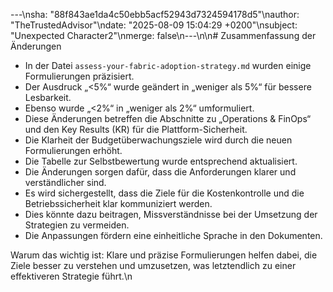 ---\nsha: "88f843ae1da4c50ebb5acf52943d7324594178d5"\nauthor: "TheTrustedAdvisor"\ndate: "2025-08-09 15:04:29 +0200"\nsubject: "Unexpected Character2"\nmerge: false\n---\n\n# Zusammenfassung der Änderungen

- In der Datei `assess-your-fabric-adoption-strategy.md` wurden einige Formulierungen präzisiert.
- Der Ausdruck „<5%“ wurde geändert in „weniger als 5%“ für bessere Lesbarkeit.
- Ebenso wurde „<2%“ in „weniger als 2%“ umformuliert.
- Diese Änderungen betreffen die Abschnitte zu „Operations & FinOps“ und den Key Results (KR) für die Plattform-Sicherheit.
- Die Klarheit der Budgetüberwachungsziele wird durch die neuen Formulierungen erhöht.
- Die Tabelle zur Selbstbewertung wurde entsprechend aktualisiert.
- Die Änderungen sorgen dafür, dass die Anforderungen klarer und verständlicher sind.
- Es wird sichergestellt, dass die Ziele für die Kostenkontrolle und die Betriebssicherheit klar kommuniziert werden.
- Dies könnte dazu beitragen, Missverständnisse bei der Umsetzung der Strategien zu vermeiden.
- Die Anpassungen fördern eine einheitliche Sprache in den Dokumenten.

Warum das wichtig ist: Klare und präzise Formulierungen helfen dabei, die Ziele besser zu verstehen und umzusetzen, was letztendlich zu einer effektiveren Strategie führt.\n
